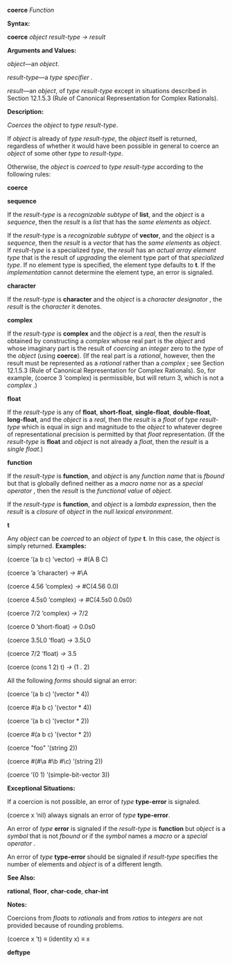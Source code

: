 **coerce** *Function* 

**Syntax:** 

**coerce** *object result-type → result* 

**Arguments and Values:** 

*object*—an *object*. 

*result-type*—a *type specifier* . 

*result*—an *object*, of *type result-type* except in situations described in Section 12.1.5.3 (Rule of Canonical Representation for Complex Rationals). 

**Description:** 

*Coerces* the *object* to *type result-type*. 

If *object* is already of *type result-type*, the *object* itself is returned, regardless of whether it would have been possible in general to coerce an *object* of some other *type* to *result-type*. 

Otherwise, the *object* is *coerced* to *type result-type* according to the following rules: 





**coerce** 

**sequence** 

If the *result-type* is a *recognizable subtype* of **list**, and the *object* is a *sequence*, then the *result* is a *list* that has the *same elements* as *object*. 

If the *result-type* is a *recognizable subtype* of **vector**, and the *object* is a *sequence*, then the *result* is a *vector* that has the *same elements* as *object*. If *result-type* is a specialized *type*, the *result* has an *actual array element type* that is the result of *upgrading* the element type part of that *specialized type*. If no element type is specified, the element type defaults to **t**. If the *implementation* cannot determine the element type, an error is signaled. 

**character** 

If the *result-type* is **character** and the *object* is a *character designator* , the *result* is the *character* it denotes. 

**complex** 

If the *result-type* is **complex** and the *object* is a *real*, then the *result* is obtained by constructing a *complex* whose real part is the *object* and whose imaginary part is the result of *coercing* an *integer* zero to the *type* of the *object* (using **coerce**). (If the real part is a *rational*, however, then the result must be represented as a *rational* rather than a *complex* ; see Section 12.1.5.3 (Rule of Canonical Representation for Complex Rationals). So, for example, (coerce 3 ’complex) is permissible, but will return 3, which is not a *complex* .) 

**float** 

If the *result-type* is any of **float**, **short-float**, **single-float**, **double-float**, **long-float**, and the *object* is a *real*, then the *result* is a *float* of *type result-type* which is equal in sign and magnitude to the *object* to whatever degree of representational precision is permitted by that *float* representation. (If the *result-type* is **float** and *object* is not already a *float*, then the *result* is a *single float*.) 

**function** 

If the *result-type* is **function**, and *object* is any *function name* that is *fbound* but that is globally defined neither as a *macro name* nor as a *special operator* , then the *result* is the *functional value* of *object*. 

If the *result-type* is **function**, and *object* is a *lambda expression*, then the *result* is a *closure* of *object* in the *null lexical environment*. 

**t** 

Any *object* can be *coerced* to an *object* of *type* **t**. In this case, the *object* is simply returned. **Examples:** 

(coerce ’(a b c) ’vector) *→* #(A B C)  



(coerce ’a ’character) *→* #\A 

(coerce 4.56 ’complex) *→* #C(4.56 0.0) 

(coerce 4.5s0 ’complex) *→* #C(4.5s0 0.0s0) 

(coerce 7/2 ’complex) *→* 7/2 

(coerce 0 ’short-float) *→* 0.0s0 

(coerce 3.5L0 ’float) *→* 3.5L0 

(coerce 7/2 ’float) *→* 3.5 

(coerce (cons 1 2) t) *→* (1 . 2) 

All the following *forms* should signal an error: 

(coerce ’(a b c) ’(vector \* 4)) 

(coerce #(a b c) ’(vector \* 4)) 

(coerce ’(a b c) ’(vector \* 2)) 

(coerce #(a b c) ’(vector \* 2)) 

(coerce "foo" ’(string 2)) 

(coerce #(#\a #\b #\c) ’(string 2)) 

(coerce ’(0 1) ’(simple-bit-vector 3)) 

**Exceptional Situations:** 

If a coercion is not possible, an error of *type* **type-error** is signaled. 

(coerce x ’nil) always signals an error of *type* **type-error**. 

An error of *type* **error** is signaled if the *result-type* is **function** but *object* is a *symbol* that is not *fbound* or if the *symbol* names a *macro* or a *special operator* . 

An error of *type* **type-error** should be signaled if *result-type* specifies the number of elements and *object* is of a different length. 

**See Also:** 

**rational**, **floor**, **char-code**, **char-int** 

**Notes:** 

Coercions from *floats* to *rationals* and from *ratios* to *integers* are not provided because of rounding problems. 

(coerce x ’t) *≡* (identity x) *≡* x  



**deftype** 


